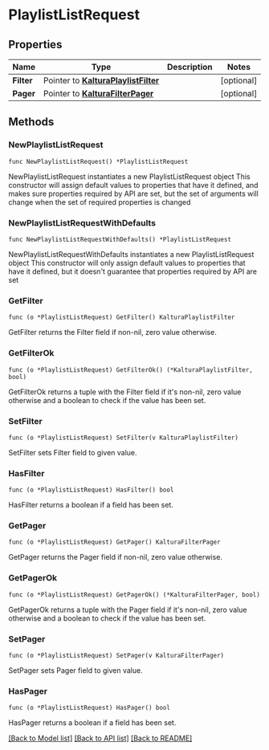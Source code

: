 # PlaylistListRequest

## Properties

Name | Type | Description | Notes
------------ | ------------- | ------------- | -------------
**Filter** | Pointer to [**KalturaPlaylistFilter**](KalturaPlaylistFilter.md) |  | [optional] 
**Pager** | Pointer to [**KalturaFilterPager**](KalturaFilterPager.md) |  | [optional] 

## Methods

### NewPlaylistListRequest

`func NewPlaylistListRequest() *PlaylistListRequest`

NewPlaylistListRequest instantiates a new PlaylistListRequest object
This constructor will assign default values to properties that have it defined,
and makes sure properties required by API are set, but the set of arguments
will change when the set of required properties is changed

### NewPlaylistListRequestWithDefaults

`func NewPlaylistListRequestWithDefaults() *PlaylistListRequest`

NewPlaylistListRequestWithDefaults instantiates a new PlaylistListRequest object
This constructor will only assign default values to properties that have it defined,
but it doesn't guarantee that properties required by API are set

### GetFilter

`func (o *PlaylistListRequest) GetFilter() KalturaPlaylistFilter`

GetFilter returns the Filter field if non-nil, zero value otherwise.

### GetFilterOk

`func (o *PlaylistListRequest) GetFilterOk() (*KalturaPlaylistFilter, bool)`

GetFilterOk returns a tuple with the Filter field if it's non-nil, zero value otherwise
and a boolean to check if the value has been set.

### SetFilter

`func (o *PlaylistListRequest) SetFilter(v KalturaPlaylistFilter)`

SetFilter sets Filter field to given value.

### HasFilter

`func (o *PlaylistListRequest) HasFilter() bool`

HasFilter returns a boolean if a field has been set.

### GetPager

`func (o *PlaylistListRequest) GetPager() KalturaFilterPager`

GetPager returns the Pager field if non-nil, zero value otherwise.

### GetPagerOk

`func (o *PlaylistListRequest) GetPagerOk() (*KalturaFilterPager, bool)`

GetPagerOk returns a tuple with the Pager field if it's non-nil, zero value otherwise
and a boolean to check if the value has been set.

### SetPager

`func (o *PlaylistListRequest) SetPager(v KalturaFilterPager)`

SetPager sets Pager field to given value.

### HasPager

`func (o *PlaylistListRequest) HasPager() bool`

HasPager returns a boolean if a field has been set.


[[Back to Model list]](../README.md#documentation-for-models) [[Back to API list]](../README.md#documentation-for-api-endpoints) [[Back to README]](../README.md)


